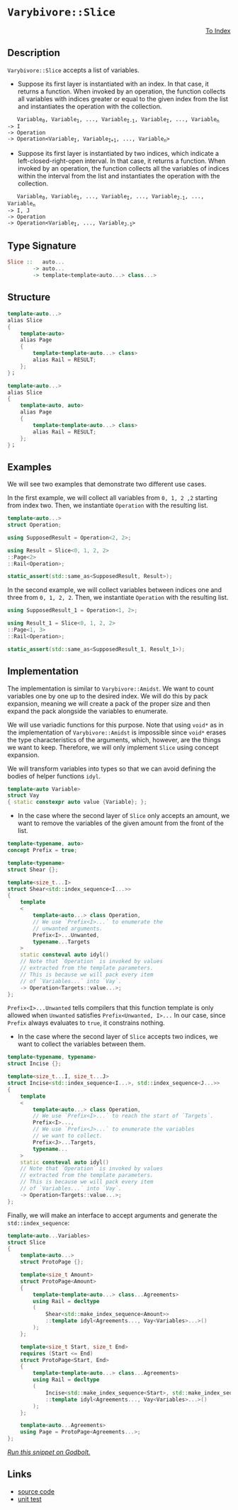 <!-- Copyright 2024 Feng Mofan
SPDX-License-Identifier: Apache-2.0 -->

# `Varybivore::Slice`

<p style='text-align: right;'><a href="../../../index.md#list-modifications-7">To Index</a></p>

## Description

`Varybivore::Slice` accepts a list of variables.

- Suppose its first layer is instantiated with an index.
In that case, it returns a function.
When invoked by an operation, the function collects all variables with indices greater or equal to the given index from the list and instantiates the operation with the collection.

<pre><code>   Variable<sub>0</sub>, Variable<sub>1</sub>, ..., Variable<sub>I-1</sub>, Variable<sub>I</sub>, ..., Variable<sub>n</sub>
-> I
-> Operation
-> Operation&lt;Variable<sub>I</sub>, Variable<sub>I+1</sub>, ..., Variable<sub>n</sub>&gt;</code></pre>

- Suppose its first layer is instantiated by two indices, which indicate a left-closed-right-open interval.
In that case, it returns a function.
When invoked by an operation, the function collects all the variables of indices within the interval from the list and instantiates the operation with the collection.

<pre><code>   Variable<sub>0</sub>, Variable<sub>1</sub>, ..., Variable<sub>I</sub>, ..., Variable<sub>J-1</sub>, ..., Variable<sub>n</sub>
-> I, J
-> Operation
-> Operation&lt;Variable<sub>I</sub>, ..., Variable<sub>J-1</sub>&gt;</code></pre>

## Type Signature

```Haskell
Slice ::   auto...
        -> auto...
        -> template<template<auto...> class...>
```

## Structure

```C++
template<auto...>
alias Slice
{
    template<auto>
    alias Page
    {
        template<template<auto...> class>
        alias Rail = RESULT;
    };
}；
```

```C++
template<auto...>
alias Slice
{
    template<auto, auto>
    alias Page
    {
        template<template<auto...> class>
        alias Rail = RESULT;
    };
}；
```

## Examples

We will see two examples that demonstrate two different use cases.

In the first example, we will collect all variables from `0, 1, 2 ,2` starting from index two.
Then, we instantiate `Operation` with the resulting list.

```C++
template<auto...>
struct Operation;

using SupposedResult = Operation<2, 2>;

using Result = Slice<0, 1, 2, 2>
::Page<2>
::Rail<Operation>;

static_assert(std::same_as<SupposedResult, Result>);
```

In the second example, we will collect variables between indices one and three from `0, 1, 2, 2`. Then, we instantiate `Operation` with the resulting list.

```C++
using SupposedResult_1 = Operation<1, 2>;

using Result_1 = Slice<0, 1, 2, 2>
::Page<1, 3>
::Rail<Operation>;

static_assert(std::same_as<SupposedResult_1, Result_1>);
```

## Implementation

The implementation is similar to `Varybivore::Amidst`.
We want to count variables one by one up to the desired index.
We will do this by pack expansion, meaning we will create a pack of the proper size and then expand the pack alongside the variables to enumerate.

We will use variadic functions for this purpose.
Note that using `void*` as in the implementation of `Varybivore::Amidst` is impossible since `void*` erases the type characteristics of the arguments, which, however, are the things we want to keep.
Therefore, we will only implement `Slice` using concept expansion.

We will transform variables into types so that we can avoid defining the bodies of helper functions `idyl`.

```C++
template<auto Variable>
struct Vay
{ static constexpr auto value {Variable}; };
```

- In the case where the second layer of `Slice` only accepts an amount, we want to remove the variables of the given amount from the front of the list.

```C++
template<typename, auto>
concept Prefix = true;

template<typename>
struct Shear {};

template<size_t...I>
struct Shear<std::index_sequence<I...>>
{
    template
    <
        template<auto...> class Operation,
        // We use `Prefix<I>...` to enumerate the
        // unwanted arguments.
        Prefix<I>...Unwanted,
        typename...Targets
    >
    static consteval auto idyl()
    // Note that `Operation` is invoked by values
    // extracted from the template parameters.
    // This is because we will pack every item
    // of `Variables...` into `Vay`.
    -> Operation<Targets::value...>;
};
```

`Prefix<I>...Unwanted` tells compilers that this function template is only allowed when `Unwanted` satisfies `Prefix<Unwanted, I>...`
In our case, since `Prefix` always evaluates to `true`, it constrains nothing.

- In the case where the second layer of `Slice` accepts two indices, we want to collect the variables between them.

```C++
template<typename, typename>
struct Incise {};

template<size_t...I, size_t...J>
struct Incise<std::index_sequence<I...>, std::index_sequence<J...>>
{
    template
    <
        template<auto...> class Operation,
        // We use `Prefix<I>...` to reach the start of `Targets`.
        Prefix<I>...,
        // We use `Prefix<J>...` to enumerate the variables
        // we want to collect.
        Prefix<J>...Targets,
        typename...
    >
    static consteval auto idyl()
    // Note that `Operation` is invoked by values
    // extracted from the template parameters.
    // This is because we will pack every item
    // of `Variables...` into `Vay`.
    -> Operation<Targets::value...>;
};
```

Finally, we will make an interface to accept arguments and generate the `std::index_sequence`:

```C++
template<auto...Variables>
struct Slice
{
    template<auto...>
    struct ProtoPage {};

    template<size_t Amount>
    struct ProtoPage<Amount>
    {
        template<template<auto...> class...Agreements>
        using Rail = decltype
        (
            Shear<std::make_index_sequence<Amount>>
            ::template idyl<Agreements..., Vay<Variables>...>()
        );
    };

    template<size_t Start, size_t End>
    requires (Start <= End)
    struct ProtoPage<Start, End>
    {   
        template<template<auto...> class...Agreements>
        using Rail = decltype
        (
            Incise<std::make_index_sequence<Start>, std::make_index_sequence<End-Start>>
            ::template idyl<Agreements..., Vay<Variables>...>()
        );
    };

    template<auto...Agreements>
    using Page = ProtoPage<Agreements...>;
};
```

[*Run this snippet on Godbolt.*](https://godbolt.org/#z:OYLghAFBqd5QCxAYwPYBMCmBRdBLAF1QCcAaPECAMzwBtMA7AQwFtMQByARg9KtQYEAysib0QXACx8BBAKoBnTAAUAHpwAMvAFYTStJg1DIApACYAQuYukl9ZATwDKjdAGFUtAK4sGEgBykrgAyeAyYAHI%2BAEaYxBIaZqQADqgKhE4MHt6%2BASlpGQKh4VEssfFcibaY9o4CQgRMxATZPn5cgXaYDpkNTQTFkTFxCUkKjc2tuR22EwNhQ2UjlWYAlLaoXsTI7BzmAMxhyN5YANQm%2B25ejrSEAJ4X2CYaAIIHRyeY55fI4%2BhYVEezzeZkODGOXjOFzcBDuyUwAH0CMQmIQFEDXsCAPQAKjxONOymImBoqlO%2BJxWOBBEwLGSBhp0Nh8OYbFIpyY11QGJeaHBmGSBEJxNJ3wAIqdkV5MBcrJjXrj8acALICVBEBh3cn4qmvGl0hkyy6coinABqTTwTGi9B542IXgcKrVGoemIA7BZTuMmI5kKc%2BeNMKpksQOVzTgA3MTS86ei3EK02mXusWyuNp/Zyt4KimnIQITBNbV43UvfX031GmFwxisI1PV72x1CgtFsMmT2dzPZ6m0yuMy7pABeiIIADpJwBJO1Sp1tprQv4gEBhLCqBFKACO0v50Knk/HQP2jbeXdep0vkv7huBV%2B%2Bbjv96vFdvxq5h8eAYMCgUpwA8vCKJ1AwpBPs%2BpxYlipwAOpfF4SjnAAbBoRIkngqj7o8n4oZKqCnIwPhxFWkqFuBz5QacXgMAA7oYNLoByxDAERggKEeF4QcK6GYZcM4noeci0fRmDoGBnEQcydZsIeAAqTTAJgBDohJ3ynvePp%2BgGAhBtGtDhqaeDoHctAQKs5GURE6pfAQCC%2BshGiAcRIEmLheB/mEkaoAA1qJpzRFqenSipLz3pRwbIkwDh%2BVQxCoCwpE2TeJHJE09Y0sQ7EWdBskIO5pz5bEogIV8NGlXQ%2Bmpcg3kEZGcRaoQtLZacqBUA5CZJvQ7GTq5GgFYI%2BG9aqDDqgIDwoRxoVXgAtF%2BTnAZk0LycxSkKCuQWYJ%2BJ6ysC3Y7fKLyKnipxTuC7lfBSZavlWTK1qymDslJ92zg6Tqncg51xlYqb7Tm5bJYObgjmOh5TuywNIoeABSL0tidZ1KEuBDoCua7BpumA7owOz7lt2Dg8jqMMOuGNY3ulxQ3jPKdtm97XYyqnQuRdMA9WJqoHj35ML%2BAFAb6mTiVNEGUXBVGIb1aGklhAk9bhprElFCCJd6cwtW1vXLYpym9ZNXHcVLfHYZOgt6yL8HiyhksYdCMMy0ecv4YRbDATZhZRpa1pdczV6UWVpx0YIeHabQtS61xVu8W4tvYHJCmrSbXFPfWn6M9tqmaXg/qBjSekGfhRkmWZzVWTSpH2b1838wIvUFR5DBeb5jEBe73iYCFYXQRFKLRYxsXxcr9NfKlKJsBlWWqZRuX5YV3Scohfs0RVpxVTVmB1cQDX6s1rXtR7ybdfbfVhKaQ0umNOvkbNJ6885i2XJrq3rTGm09dtWa7T978HUdBJCLcOwlkpH2A0N13xEEPB1T2bdYbzn/jKD0tMXys2hOzKm6c5xCiJKNZQTBFJfT2l/P6LMQGAwhkKF4LBNiCB5BpDBwpsG4OrBQqhBAaFXhpt7S8g8mTILARzV%2B2Aua/kPC8YAxJaSMG1mnIWz4EJhGAKcAASqifSFwJRYGOFJThpwIDaPvAuYgSMUYgBYEwXyCI0Ybm3LuHGlxmHUVYW/dSesrwrkHgVYytBoSiPEWwNih52TDVGpqaEkD95GyPCeIuql7zmUIfeAhvZVLcKHHgUcSJ8xzHBmkscpxsDEzYZeYkO48DEj/BAPozQHxqLycTcy6DXqYLikQHBiloSVIIOyfJ6BClfXYTEpBJDqwpLcKggRQiD4%2BMwBItivT7xyKMEolR4pTgaNoFogZl5dGbOfO9c6RiVymPMZY0mNjqwdMeATYxRzEQnOsdjas3TpoXKcXo1xIB3EFy8XYsR0y/HKQCc6EarpQl7y9nbR40SZGxN%2Bgkz%2BSSZEjLGeOKZMypHOMvAshRrSvg1KwS0xh3jflooPseXs8Ldq5gpNS6lZYf6nFkm3ZSgC6U0rZaWSlIIwQQihD8AQOxBTomkcAgcbMPwCOBM2J0lcXKEOxHmAAYqU8YeTVCsHpBdHUnKsX5i8MkVISh0CKLbl4dZKyZV3zcEkU4ZgyXavSIs41ChTVChqX/TO1YNDsi4Oya1trpErhxdCf1p4VzKLoNCC11c34IozsgBE3MlDNAgMuEACh6wJqFW4IQeqDWiSdS69kBb1mPDiQi%2BlQhugCEYtgNVBpNUcoOjqnN%2Bq0j5pNeshEXBzV81lW4H1Nq7VNodQo4tBAu0rPdbYtwXrTgDr9TyQNhLLgDv2IukA4bvluCjQwIdf042ZqTQQFNhM00Zu5u03NbajUdvHQOsdXbS2yg4OsWgnAACsvA/AcC0KQVAnBHyWGsN6TY2xcWgh4KQAgmgX3rG8iAd9/hxxIX2JIMw7pJCSEQ/sDQ76ACcgQ30cEkLwFgCQvXft/f%2BjgvA1peugz%2Bl9pA4CwBgIgEAmwCDJGuOQSgaA6R0DiBEesnBVD%2BCQtNJCkhTjAGQP6KQ44zC8FEoQEgRk9D8EECIMQ7ApAyEEIoFQ6hGOkF0D6miKJkicB4K%2Bj9X6YN/s4P%2Ba43GhQ7zExJqTMm5NzskIpnRHgBP0A7BB1YvAGNaHWBAJA/HkiCbIBQCAsX4sgGAFIJINB1lxDWhAaIDnohhCaHcazvACvMA3v%2BaI2hugMcg/x/5/4GC0GKyZrA0QvDAFGSHNa3BeBYFMUYcQrXSk1bwHVHrv7gzdGuLsSDx8agOduNEFEG8PBYAc8iPAZHeukHXtENtYpaSGGALcIwMH1hUAMMABQZo8CYBok5b9kHNPCFEOIPTL3DNqAc2Z/Qx2UDWGsPoPA0Q1qQHWKgQUmQevTT%2BGo0wQHLBmCo%2BvRMWAwdmWqLUTILhiZTHaEEYmgxSjlD0AawoWRPBtDJwUECxPhgVCx6N%2Bocx8d6C6D0Fn/R6dLEZz6SYVPpizG5wsEnyx1gKFAzsCQtmOCftIJR3g1HTgeck9J2T8m/NmB0bgVTIX9hcDC1B876xCxMCwPETH8HJD7HHHh/YGGNBockChXDSE8P6E4CR0gZGDfIa4EhfwBGA/vskFwfD%2BwkIK4c9R2jIB6PneY2x6LHGXM8cS8l4Lwm2CcCaCwSM7pppMC5osrgeHxxcHHJN/ARA0cadkNp970hPtKG%2ByZ3QSQLNMCs712X8vFeOY4M5rj1w1ZMXz4X4vxxjtzvL5XvqEBAtxeC%2BcUEaxwuJ5T5nuIvGkvxWXyMPPBfprT6MGXyofA6Bj0oHlkzZWisldIPfirVWauP/q5IxrzWHNtY6112gPWkG/Wx2Q2v6%2BAxIPQ42DmU2yAM2j%2B82RGv6S2K2dwa2uwv6m222kGe2B2R2g28iiel2uCN2d2D2LIj%2BL2jeumzesgX2xmv6Hef2Z2COVglgwOoO8AEOUOOknAsOyM8OgOSOKOcQaObcnBTOnOfgEArgbOPqIQouDONO6QIEsh%2BQyhmQPOpOPqHOIEHSqhOhvQcwmhywwuAuOQBO/O8wJQihhuGwWw0uthRG/eMenA4%2Bx%2BU%2BBgpec%2BVeOuNeJAq%2BBuRuEWsGpAZuFulAsu3uvu5eTu7o%2BG7o7oqGZgLuYe0eJmsetg8exujGUWyeSAnGrmu%2B2%2BxA2euweeXmLACgkY/okYZe44ho4wymfhdePqlBb21B%2Bm8gre9BOgIA%2BwpAXePeNmnucu9m6RTmaebmbU5R0mlR1RUYdRDRQoi%2B%2B%2B8WAR%2BwQRm%2BMWqxwWRROxIw1R%2BqCItReGCISxCaxALAUml%2BWWmUN%2B%2BWhWG8j%2Bz%2BdwlW1WDg7%2B8UDWTWLWYBmA7WnWYgABj%2BwBg26BfWI2kBYhJmMBcBO2CBi2IOKBaBG2iYWBvAOBSgh2A2J2BBORfAV2JB92j2FBDe7REgNBBm3RP2fRTBxgghNgS2GOXBIEPWWIy4LB1gyOSuqORkYh4OEhIEuO7gguBO8h1hvOShFOqh5OdOChkp2hNQzODAehop7OSpkhHSxhfOrOap2hRh8pWhEuUuumfeYxVGrhMxpwcxNRixVYKqEAuuteARhuG%2BORpuRY4RmORGURIAZg5e%2Bw%2Bw7676TulQGggZ7ogeaRFpNGmRCe7ppA1uleke767oZgwZYe7ukgVQRG%2Bw5pSunAbpkWsuSm0ZBZsZwRqw6w686QzgkgQAA)

## Links

- [source code](../../../../conceptrodon/descend/varybivore/slice.hpp)
- [unit test](../../../../tests/unit/metafunctions/varybivore/slice.test.hpp)
